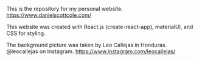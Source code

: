 This is the repository for my personal website. https://www.danielscottcole.com/

This website was created with React.js (create-react-app), materialUI, and CSS for styling.

The background picture was taken by Leo Callejas in Honduras. @leocallejas on Instagram. https://www.instagram.com/leocallejas/